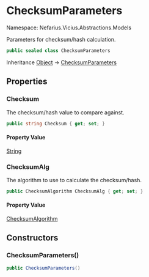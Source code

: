 # ChecksumParameters

Namespace: Nefarius.Vicius.Abstractions.Models

Parameters for checksum/hash calculation.

```csharp
public sealed class ChecksumParameters
```

Inheritance [Object](https://docs.microsoft.com/en-us/dotnet/api/system.object) → [ChecksumParameters](./nefarius.vicius.abstractions.models.checksumparameters.md)

## Properties

### <a id="properties-checksum"/>**Checksum**

The checksum/hash value to compare against.

```csharp
public string Checksum { get; set; }
```

#### Property Value

[String](https://docs.microsoft.com/en-us/dotnet/api/system.string)<br>

### <a id="properties-checksumalg"/>**ChecksumAlg**

The algorithm to use to calculate the checksum/hash.

```csharp
public ChecksumAlgorithm ChecksumAlg { get; set; }
```

#### Property Value

[ChecksumAlgorithm](./nefarius.vicius.abstractions.models.checksumalgorithm.md)<br>

## Constructors

### <a id="constructors-.ctor"/>**ChecksumParameters()**

```csharp
public ChecksumParameters()
```
